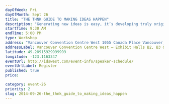 ```yaml
---
dayOfWeek: Fri
dayOfMonth: Sept 26
title: "THE THNK GUIDE TO MAKING IDEAS HAPPEN"
description: "Generating new ideas is easy, it’s developing truly original breakthrough ideas that’s hard. THNK co-founder Lee Feldman, former CCO at global digital design agency Blast Radius shares tried-and-true methods for overcoming common blockers, forming new connections and where to look for signs and weak signals in this hands-on and entertaining 90 minutes co-presented by Creative Mornings Vancouver."
startTime: 9:30 AM
endTime: 5:00 PM
type: Workshop
address: "Vancouver Convention Centre West 1055 Canada Place Vancouver, BC"
addressLabel: Vancouver Convention Centre West – Exhibit Halls B2, B3 & C
latitude: 49.28915929999999
longitude: -123.1163347
eventUrl: http://idswest.com/event-info/speaker-schedule/
eventUrlLabel: Register
published: true
price: 

category: event-26
priority: 2
slug: 2014-09-26-the_thnk_guide_to_making_ideas_happen
---
```

